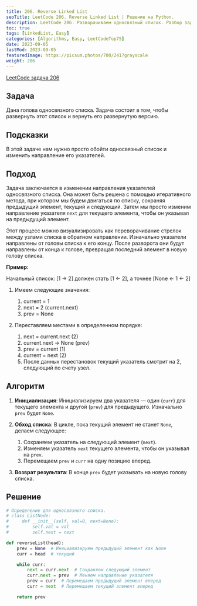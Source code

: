 ```yaml
---
title: 206. Reverse Linked List
seoTitle: LeetCode 206. Reverse Linked List | Решение на Python.
description: LeetCode 206. Разворачиваем односвязный список. Разбор задачи.
toc: true
tags: [LinkedList, Easy]
categories: [Algorithms, Easy, LeetCodeTop75]
date: 2023-09-05
lastMod: 2023-09-05
featuredImage: https://picsum.photos/700/241?grayscale
weight: 206
---
```



[LeetCode задача 206](<https://leetcode.com/problems/reverse-linked-list/>)

## Задача

Дана голова односвязного списка. Задача состоит в том, чтобы развернуть этот список и вернуть его развернутую версию.

## Подсказки

В этой задаче нам нужно просто обойти односвязный список и изменить направление его указателей.

## Подход

Задача заключается в изменении направления указателей односвязного списка. Она может быть решена с помощью итеративного метода, при котором мы будем двигаться по списку, сохраняя предыдущий элемент, текущий и следующий. Затем мы просто изменим направление указателя `next` для текущего элемента, чтобы он указывал на предыдущий элемент.

Этот процесс можно визуализировать как переворачивание стрелок между узлами списка в обратном направлении. Изначально указатели направлены от головы списка к его концу. После разворота они будут направлены от конца к голове, превращая последний элемент в новую голову списка.

**Пример:**

Начальный список: [1 -> 2] должен стать [1 <- 2], а точнее [None <- 1 <- 2]

1. Имеем следующие значения:
   1. current = 1
   2. next = 2 (current.next)
   3. prev = None

2. Переставляем местами в определенном порядке:
   1. next = current.next (2)
   2. current.next -> None (prev)
   3. prev = current (1)
   4. current = next (2)
   5. После данных перестановок текущий указатель смотрит на 2, следующий по счету узел.

## Алгоритм

1. **Инициализация**: Инициализируем два указателя — один (`curr`) для текущего элемента и другой (`prev`) для предыдущего. Изначально `prev` будет `None`.

2. **Обход списка**: В цикле, пока текущий элемент не станет `None`, делаем следующее:
   1. Сохраняем указатель на следующий элемент (`next`).
   2. Изменяем указатель `next` текущего элемента, чтобы он указывал на `prev`.
   3. Перемещаем `prev` и `curr` на одну позицию вперед.

3. **Возврат результата**: В конце `prev` будет указывать на новую голову списка.

## Решение

```python
# Определение для односвязного списка.
# class ListNode:
#     def __init__(self, val=0, next=None):
#         self.val = val
#         self.next = next

def reverseList(head):
    prev = None  # Инициализируем предыдущий элемент как None
    curr = head  # текущий

    while curr:
        next = curr.next  # Сохраняем следующий элемент
        curr.next = prev  # Меняем направление указателя
        prev = curr  # Перемещаем предыдущий элемент вперед
        curr = next  # Перемещаем текущий элемент вперед

    return prev
```
